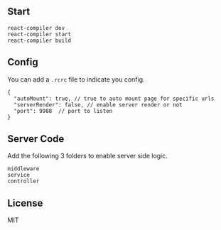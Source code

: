 
Start
----

```
react-compiler dev
react-compiler start
react-compiler build
```

Config
-----

You can add a `.rcrc` file to indicate you config.
```
{
  "autoMount": true, // true to auto mount page for specific urls
  "serverRender": false, // enable server render or not
  "port": 9988  // port to listen
}
```

Server Code
------

Add the following 3 folders to enable server side logic.
```
middleware
service
controller
```


License
----
MIT

